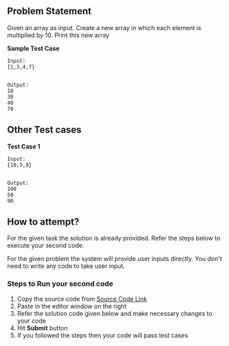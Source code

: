 ## Problem Statement
Given an array as input. Create a new array in which each element is multiplied 
by 10. Print this new array


**Sample Test Case**
```
Input:
{1,3,4,7}


Output:
10
30
40
70
```
## Other Test cases
**Test Case 1**
```
Input:
{10,5,9}


Output:
100
50
90
```

## How to attempt?
For the given task the solution is already provided. Refer the steps below to execute your second code.

For the given problem the system will provide user inputs directly. You don't need to write any code to take user input.

### Steps to Run your second code
1. Copy the source code from [Source Code Link](https://raw.githubusercontent.com/Aartiarora22/Lab_assignments/main/Q5/T1/Main.java)
2. Paste in the editor window on the right
3. Refer the solution code given below and make necessary changes to your code
4. Hit **Submit** button
5. If you followed the steps then your code will pass test cases

